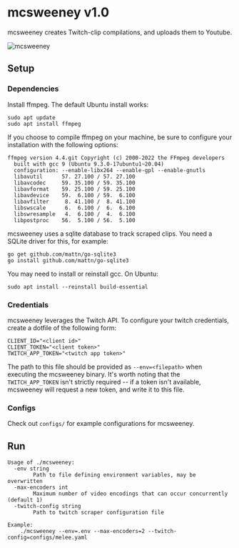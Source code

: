# mcsweeney v1.0 
mcsweeney creates Twitch-clip compilations, and uploads them to Youtube. 

![mcsweeney](https://i.ibb.co/s6B62S4/Mcsweeney.png) 

## Setup
### Dependencies

Install ffmpeg. The default Ubuntu install works:
```
sudo apt update 
sudo apt install ffmpeg
```
If you choose to compile ffmpeg on your machine, be sure to configure your installation with the following options:
```
ffmpeg version 4.4.git Copyright (c) 2000-2022 the FFmpeg developers
  built with gcc 9 (Ubuntu 9.3.0-17ubuntu1~20.04)
  configuration: --enable-libx264 --enable-gpl --enable-gnutls
  libavutil      57. 27.100 / 57. 27.100
  libavcodec     59. 35.100 / 59. 35.100
  libavformat    59. 25.100 / 59. 25.100
  libavdevice    59.  6.100 / 59.  6.100
  libavfilter     8. 41.100 /  8. 41.100
  libswscale      6.  6.100 /  6.  6.100
  libswresample   4.  6.100 /  4.  6.100
  libpostproc    56.  5.100 / 56.  5.100
```
mcsweeney uses a sqlite database to track scraped clips. You need a SQLite driver for this, for example:
```
go get github.com/mattn/go-sqlite3
go install github.com/mattn/go-sqlite3
``` 
You may need to install or reinstall gcc. On Ubuntu:
```
sudo apt install --reinstall build-essential
```

### Credentials
mcsweeney leverages the Twitch API. To configure your twitch credentials, create a dotfile of the following form:
```
CLIENT_ID="<client id>"
CLIENT_TOKEN="<client token>"
TWITCH_APP_TOKEN="<twitch app token>"
```
The path to this file should be provided as ```--env=<filepath>``` when executing the mcsweeney binary. It's worth noting
that the ```TWITCH_APP_TOKEN``` isn't strictly required -- if a token isn't available, mcsweeney will request a new token, and 
write it to this file. 

### Configs
Check out ```configs/``` for example configurations for mcsweeney. 

## Run
```
Usage of ./mcsweeney:
  -env string
        Path to file defining environment variables, may be overwritten
  -max-encoders int
        Maximum number of video encodings that can occur concurrently (default 1)
  -twitch-config string
        Path to twitch scraper configuration file

Example:
    ./mcsweeney --env=.env --max-encoders=2 --twitch-config=configs/melee.yaml 
```
